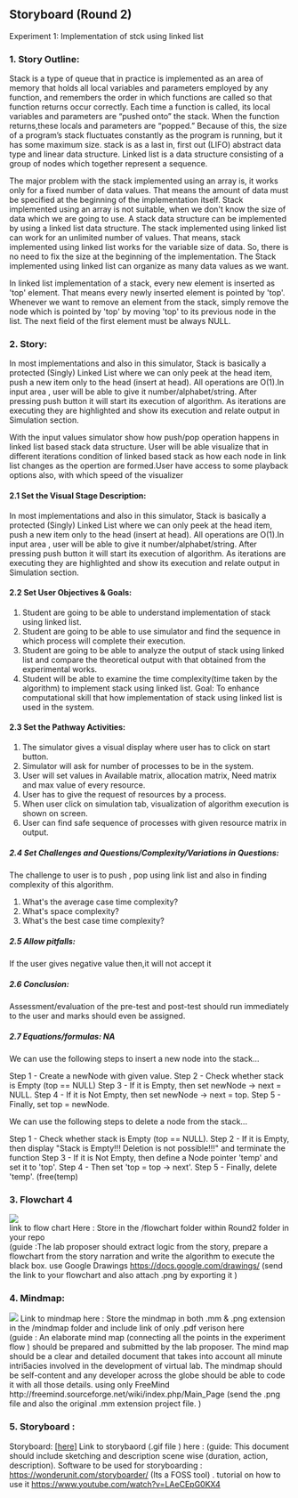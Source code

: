 ## Storyboard (Round 2)

Experiment 1: Implementation of stck using linked list

### 1. Story Outline:
Stack is a type of queue that in practice is implemented as an area of memory that holds all local variables and parameters  employed by any function, and remembers the order in which functions are called so that function returns occur correctly. Each time a function is called, its local variables and parameters are “pushed onto” the stack. When the function returns,these locals and parameters are “popped.” Because of this, the size of a program’s stack fluctuates constantly as the program is running, but it has some maximum size. stack is as a last in, first out (LIFO) abstract data type and linear data structure. Linked list is a data structure consisting of a group of nodes which together represent a sequence.

The major problem with the stack implemented using an array is, it works only for a fixed number of data values. That means the amount of data must be specified at the beginning of the implementation itself. Stack implemented using an array is not suitable, when we don't know the size of data which we are going to use. A stack data structure can be implemented by using a linked list data structure. The stack implemented using linked list can work for an unlimited number of values. That means, stack implemented using linked list works for the variable size of data. So, there is no need to fix the size at the beginning of the implementation. The Stack implemented using linked list can organize as many data values as we want.

In linked list implementation of a stack, every new element is inserted as 'top' element. That means every newly inserted element is pointed by 'top'. Whenever we want to remove an element from the stack, simply remove the node which is pointed by 'top' by moving 'top' to its previous node in the list. The next field of the first element must be always NULL.

### 2. Story:

In most implementations and also in this simulator, Stack is basically a protected (Singly) Linked List where we can only peek at the head item, push a new item only to the head (insert at head). All operations are O(1).In input area , user will be able to give it number/alphabet/string. After pressing push button it will start its execution of algorithm. As iterations are executing they are highlighted and show its execution and relate output in Simulation section.

With the input values simulator show how push/pop operation happens in linked list based stack data structure. User will be able visualize that in different iterations condition of linked based stack as how each node in link list changes as the opertion are formed.User have access to some playback options also, with which speed of the visualizer

#### 2.1 Set the Visual Stage Description:

In most implementations and also in this simulator, Stack is basically a protected (Singly) Linked List where we can only peek at the head item, push a new item only to the head (insert at head). All operations are O(1).In input area , user will be able to give it number/alphabet/string. After pressing push button it will start its execution of algorithm. As iterations are executing they are highlighted and show its execution and relate output in Simulation section.

#### 2.2 Set User Objectives & Goals:
1. Student are going to be able to understand implementation of stack using linked list.
2. Student are going to be able to use simulator and find the sequence in which process will complete their
execution.
3. Student are going to be able to analyze the output of stack using linked list and compare the theoretical
output with that obtained from the experimental works.
4. Student will be able to examine the time complexity(time taken by the algorithm) to
implement stack using linked list.
Goal: To enhance computational skill that how implementation of stack using linked list is used in the system.

#### 2.3 Set the Pathway Activities:
1. The simulator gives a visual display where user has to click on start button.
2. Simulator will ask for number of processes to be in the system.
3. User will set values in Available matrix, allocation matrix, Need matrix and max
value of every resource.
4. User has to give the request of resources by a process.
5. When user click on simulation tab, visualization of algorithm execution is shown
on screen.
6. User can find safe sequence of processes with given resource matrix in output.

##### 2.4 Set Challenges and Questions/Complexity/Variations in Questions:

The challenge to user is to push , pop using link list
and also in finding complexity of this algorithm.
1. What's the average case time complexity?
2. What's space complexity?
3. What's the best case time complexity?

##### 2.5 Allow pitfalls:
If the user gives negative value then,it will not accept it

##### 2.6 Conclusion:
Assessment/evaluation of the pre-test and post-test should run immediately to the user
and marks should even be assigned.

##### 2.7 Equations/formulas: NA
We can use the following steps to insert a new node into the stack...

Step 1 - Create a newNode with given value.
Step 2 - Check whether stack is Empty (top == NULL)
Step 3 - If it is Empty, then set newNode → next = NULL.
Step 4 - If it is Not Empty, then set newNode → next = top.
Step 5 - Finally, set top = newNode.

We can use the following steps to delete a node from the stack...

Step 1 - Check whether stack is Empty (top == NULL).
Step 2 - If it is Empty, then display "Stack is Empty!!! Deletion is not possible!!!" and terminate the function
Step 3 - If it is Not Empty, then define a Node pointer 'temp' and set it to 'top'.
Step 4 - Then set 'top = top → next'.
Step 5 - Finally, delete 'temp'. (free(temp)


### 3. Flowchart 4
<img src="flowchart/flowchart.png"/><br>
link to flow chart Here : Store in the  /flowchart folder within Round2 folder in your repo
<br>
(guide :The lab proposer should extract logic from the story, prepare a flowchart from the story narration and write the algorithm to execute the black box.  use Google Drawings https://docs.google.com/drawings/ (send the link to your flowchart and also attach .png by exporting it )

### 4. Mindmap:
<img src="mindmap/mindmap.png"/>
 Link to mindmap here : Store the mindmap in both .mm & .png extension in the  /mindmap folder and include link of only .pdf verison here
 <br>
 (guide : An elaborate mind map (connecting all the points in the experiment flow ) should be prepared and submitted by the lab proposer. The mind map should be a clear and detailed document that takes into account all minute intri5acies involved in the development of virtual lab. The mindmap should be self-content and any developer across the globe should be able to code it with all those details. using only FreeMind http://freemind.sourceforge.net/wiki/index.php/Main_Page (send the .png file and also the original .mm extension project file. )

### 5. Storyboard :
Storyboard: <a href="Storyboard/carwiper.gif"> [here]</a>
Link to storybaord (.gif file ) here :
(guide: This document should include sketching and description scene wise (duration, action, description). Software to be used for storyboarding : https://wonderunit.com/storyboarder/ (Its a FOSS tool) . tutorial on how to use it https://www.youtube.com/watch?v=LAeCEpG0KX4
